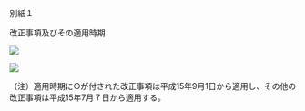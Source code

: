別紙１

改正事項及びその適用時期

![](https://www.nta.go.jp/tmp/90ab5cb4-a6ad-42a3-bd11-a89c868a3cc0/images/0188085b2635615793b0d3106013f7755e681356ba6a36e59cbd7d2a79d46312.jpg)

![](https://www.nta.go.jp/tmp/90ab5cb4-a6ad-42a3-bd11-a89c868a3cc0/images/70093c86dfb60945fea73f4d337ed172fe911805eba3e4517d6ce1408807eb53.jpg)

（注）適用時期に○が付された改正事項は平成15年9月1日から適用し、その他の改正事項は平成15年7月７日から適用する。